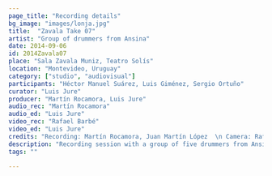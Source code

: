 ```yaml
---
page_title: "Recording details"
bg_image: "images/lonja.jpg"
title:  "Zavala Take 07"  
artist: "Group of drummers from Ansina"  
date: 2014-09-06  
id: 2014Zavala07
place: "Sala Zavala Muniz, Teatro Solís"  
location: "Montevideo, Uruguay"  
category: ["studio", "audiovisual"]  
participants: "Héctor Manuel Suárez, Luis Giménez, Sergio Ortuño"  
curator: "Luis Jure"  
producer: "Martín Rocamora, Luis Jure"  
audio_rec: "Martín Rocamora"  
audio_ed: "Luis Jure"  
video_rec: "Rafael Barbé"  
video_ed: "Luis Jure"  
credits: "Recording: Martín Rocamora, Juan Martín López  \n Camera: Rafael Barbé  \n Audio and video editing: Luis Jure"  
description: "Recording session with a group of five drummers from Ansina, take 7"  
tags: ""  

---
```

